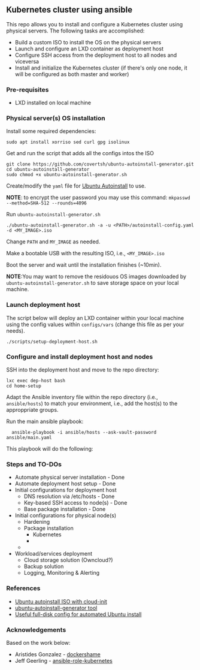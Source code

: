 ## Kubernetes cluster using ansible

This repo allows you to install  and configure a Kubernetes cluster using
physical servers. The following tasks are accomplished:
  * Build a custom ISO to install the OS on the physical servers
  * Launch and configure an LXD container as deployment host
  * Configure SSH access from the deployment host to all nodes and viceversa
  * Install and initialize the Kubernetes cluster (if there's only one node,
it will be configured as both master and worker) 

### Pre-requisites

  - LXD installed on local machine

### Physical server(s) OS installation
Install some required dependencies:

```
sudo apt install xorriso sed curl gpg isolinux
```

Get and run the script that adds all the configs intos the ISO

```
git clone https://github.com/covertsh/ubuntu-autoinstall-generator.git
cd ubuntu-autoinstall-generator
sudo chmod +x ubuntu-autoinstall-generator.sh
```

Create/modify the `yaml` file for 
[Ubuntu Autoinstall](https://ubuntu.com/server/docs/install/autoinstall) to use.

__NOTE__: to encrypt the user password you may use this command: `mkpasswd --method=SHA-512 --rounds=4096`   

Run `ubuntu-autoinstall-generator.sh` 

```
./ubuntu-autoinstall-generator.sh -a -u <PATH>/autoinstall-config.yaml -d <MY_IMAGE>.iso
```

Change `PATH` and `MY_IMAGE` as needed.

Make a bootable USB with the resulting ISO, i.e., `<MY_IMAGE>.iso`

Boot the server and wait until the installation finishes (~10min). 

__NOTE__:You may want to remove the residouos OS images downloaded by 
`ubuntu-autoinstall-generator.sh` to save storage space on your local 
machine.

### Launch deployment host

The script below will deploy an LXD container within your local machine using
the config values within `configs/vars` (change this file as per your needs). 

```
./scripts/setup-deployment-host.sh
```

### Configure and install deployment host and nodes

SSH into the deployment host and move to the repo directory:

```
lxc exec dep-host bash
cd home-setup
```

Adapt the Ansible inventory file within the repo directory (i.e., 
`ansible/hosts`) to match your environment, i.e., add the host(s) to the 
approppriate groups.

Run the main ansible playbook:

```
  ansible-playbook -i ansible/hosts --ask-vault-password ansible/main.yaml
```

This playbook will do the following:



### Steps and TO-DOs

  - Automate physical server installation - Done
  - Automate deployment host setup - Done
  - Initial configurations for deployment host
    - DNS resolution via /etc/hosts - Done
    - Key-based SSH access to node(s) - Done
    - Base package installation - Done
  - Initial configurations for physical node(s)
    - Hardening
    - Package installation
      - Kubernetes
      -
    - 
  - Workload/services deployment
    - Cloud storage solution (Owncloud?)
    - Backup solution
    - Logging, Monitoring & Alerting

### References

 * [Ubuntu autoinstall ISO with cloud-init](https://www.pugetsystems.com/labs/hpc/How-To-Make-Ubuntu-Autoinstall-ISO-with-Cloud-init-2213/)
 * [ubuntu-autoinstall-generator tool](https://github.com/covertsh/ubuntu-autoinstall-generator)
 * [Useful full-disk config for automated Ubuntu install](https://itectec.com/ubuntu/ubuntu-how-to-autoinstall-config-fill-disk-option-on-ubuntu-20-04-automated-server-insall/)

 ### Acknowledgements

Based on the work below:

  * Aristides Gonzalez - [dockershame](https://github.com/ariguillegp/dockershame) 
  * Jeff Geerling - [ansible-role-kubernetes](https://github.com/geerlingguy/ansible-role-kubernetes)